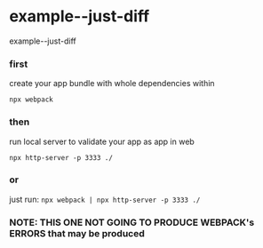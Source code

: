 # example--just-diff
example--just-diff


### first
create your app bundle with whole dependencies within
```
npx webpack
```
### then
run local server to validate your app as app in web

```
npx http-server -p 3333 ./
```


### or
just run: `npx webpack | npx http-server -p 3333 ./`
### NOTE: THIS ONE NOT GOING TO PRODUCE WEBPACK's ERRORS that may be produced